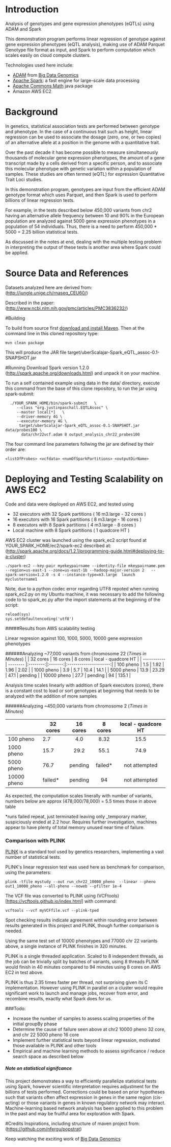 # Introduction
Analysis of genotypes and gene expression phenotypes (eQTLs) using ADAM and Spark

This demonstration program performs linear regression of genotype against gene expression phenotypes (eQTL analysis), making use of ADAM Parquet Genotype file format as input, and Spark to perform computation which scales easily on cloud compute clusters.

Technologies used here include:
* [ADAM](https://github.com/bigdatagenomics/adam) from [Big Data Genomics](http://bdgenomics.org)
* [Apache Spark](https://spark.apache.org/): a fast engine for large-scale data processing
* [Apache Commons Math](http://commons.apache.org/proper/commons-math/)  java package
* Amazon AWS EC2

# Background
In genetics, statistical association tests are performed between genotype and phenotype.  In the case of a continuous trait such as height, linear regression can be used to associate the dosage (zero, one, or two copies) of an alternative allele at a position in the genome with a quantitative trait.  

Over the past decade it has become possible to measure simultaneously thousands of molecular gene expression phenotypes, the amount of a gene transcript made by a cells derived from a specific person, and to associate this molecular phenotype with genetic variation within a population of samples. These studies are often termed (eQTL) for expression Quantitative Trait Loci studies.

In this demonstration program, genotypes are input from the efficient ADAM genotype format which uses Parquet, and then Spark is used to perform billions of linear regression tests.  

For example, in the tests described below 450,000 variants from chr2 having an alternative allele frequency between 10 and 90% in the European population are analyzed against 5000 gene expression phenotypes in a population of 54 individuals.   Thus, there is a need to perform 450,000 * 5000 = 2.25 billion statistical tests.  

As discussed in the notes at end, dealing with the multiple testing problem in interpreting the output of these tests is another area where Spark could be applied.


# Source Data and References

Datasets analyzed here are derived from: (http://jungle.unige.ch/rnaseq_CEU60/)

Described in the paper: (http://www.ncbi.nlm.nih.gov/pmc/articles/PMC3836232/)

#Building

To build from source first [download and install Maven](http://maven.apache.org/download.cgi).
Then at the command line in this cloned repository type:

```
mvn clean package
```

This will produce the JAR file target/uberScalajar-Spark_eQTL_assoc-0.1-SNAPSHOT.jar

#Running
Download Spark version 1.2.0 (http://spark.apache.org/downloads.html) and unpack it on your machine.

To run a self contained example using  data in the data/ directory, execute this command from the base of this clone repository, to run the jar using spark-submit:

```
  ./YOUR_SPARK_HOME/bin/spark-submit   \
     --class "org.justinpaschall.EQTLAssoc" \
     --master local[*]   \
     --driver-memory 4G \
     --executor-memory 4G \
      target/uberScalajar-Spark_eQTL_assoc-0.1-SNAPSHOT.jar data/probes100 \
       data/chr22vcf.adam 8 output_analysis_chr22_probes100
```

The four command line parameters follwing the jar are defined by their order are:
```
<listOfProbes> <vcfdata> <numOfSparkPartitions> <outputDirName>
```

# Deploying and Testing Scalability on AWS EC2

Code and data were deployed on AWS EC2, and tested using

* 32 executors with 32 Spark partitions ( 16 m3.large - 32 cores )
* 16 executors with 16 Spark partitions ( 8 m3.large - 16 cores )
* 8 executors with 8 Spark partitions ( 4 m3.large - 8 cores )
* Local machine with 8 Spark partitions ( 1 quadcore HT )

AWS EC2 cluster was launched using the spark_ec2 script found at YOUR_SPARK_HOME/ec2/spark-ec2
described at: (http://spark.apache.org/docs/1.2.1/programming-guide.html#deploying-to-a-cluster)

```
./spark-ec2 --key-pair myekeypairname --identity-file mkeypairname.pem  --region=us-east-1 --zone=us-east-1b --hadoop-major-version 2   --spark-version=1.2.0 -s 4 --instance-type=m3.large  launch myclustername1
```

Note, due to a python codec error regarding UTF8 repoted when running spark_ec2.py on my Ubuntu machine, it was necessary to add the following code to to spark_ec.py after the import statements at the beginning of the script:

```
reload(sys)  
sys.setdefaultencoding('utf8')
```

#####Results from AWS scalability testing

Linear regresion against 100, 1000, 5000, 10000 gene expression phenotypes

######Analyzing ~77,000 variants from chromosome 22  (*Times in Minutes*)
|             | 32 cores | 16 cores | 8 cores | local - quadcore HT  |
| ----------- | -------- |:--------:|:-------:|:---------------------:|
| 100 pheno   | 1.5      | 1.92     | 1.96    | 2.02                  |
| 1000 pheno  | 3.9      | 5.7      | 10.4    | 14.1                  |
| 5000 pheno  | 13.9     | 23.29    | 47.1    | pending               |
| 10000 pheno | 27.7     | pending  | 94      | 135.1                 |

Analysis time scales linearly with addition of Spark executors (cores), there is a constant cost to load or sort genotypes at beginning that needs to be analyzed with the addition of more samples

######Analyzing ~450,000 variants from chromosome 2  (*Times in Minutes*)

|             | 32 cores | 16 cores | 8 cores | local - quadcore HT  |
| ----------- | -------- |:--------:|:-------:|:---------------------:|
| 100 pheno   | 2.7      | 4.0      | 8.32    | 15.5                  |
| 1000 pheno  | 15.7     | 29.2     | 55.1    | 74.9                  |
| 5000 pheno  | 76.7     | pending  | failed* | not attempted         |
| 10000 pheno | failed*  | pending  | 94      | not attempted         |

As expected, the computation scales linerally with number of variants, numbers below are approx (478,000/78,000) = 5.5 times those in above table

*runs failed repeat, just terminated leaving only _temporary marker, suspiciously ended at 2.2 hour.  Requires further investigation, machines appear to have plenty of total memory unused near time of failure.

### Comparison with PLINK

[PLINK](http://pngu.mgh.harvard.edu/~purcell/plink/) is a standard tool used by genetics researchers, implementing a vast number of statistical tests.

PLINK's linear regression test was used here as benchmark for comparison, using the parameters:
```
plink -tfile mystudy --out run_chr22_10000_pheno  --linear --pheno out1_10000_pheno --all-pheno --noweb --pfilter 1e-4  
```

The VCF file was converted to PLINK using (VCFtools)[https://vcftools.github.io/index.html] with command:
```
vcftools --vcf myVCFfile.vcf --plink-tped
```

Spot checking results indicate agreement within rounding error between results generated in this project and PLINK, though further comparison is needed.

Using the same test set of 10000 phenotypes and 77000 chr 22 variants above, a single instance of PLINK finishes in 320 minutes.  

PLINK is a single threaded application.   Scaled to 8 independent threads, as the job can be trivially split by batches of variants, using 8 threads PLINK would finish in 40 minutes compared to 94 minutes using 8 cores on AWS EC2 in test above. 

PLINK is thus 2.35 times faster per thread, not surprising given its C implementation. However using PLINK in parallel on a cluster would require significant work to launch and manage jobs, recover from error, and recombine results, exactly what Spark does for us.   


###Todo: 
* Increase the number of samples to assess scaling properties of the initial groupBy phase
* Determine the cause of failure seen above at chr2 10000 pheno 32 core, and chr 22 5000 pheno 16 core 
* Implement further statistical tests beyond linear regression, motivated those available in PLINK and other tools 
* Empirical and machine learning methods to assess significance / reduce search space as described below


##### Note on statistical signifcance
This project demonstrates a way to efficiently parallelize statistical tests using Spark, however scientific interpretation requires adjustment for the billions of tests performed.  Corrections could be based on prior hypotheses such that variants often affect expression in genes in the same region (cis-acting) or those variants in genes in known regulatory network may interact.  Machine-learning based network analysis has been applied to this problem in the past and may be fruitful area for exploration with Spark. 

#Credits
Inspirations, including structure of maven project from:
(https://github.com/nfergu/popstrat)

Keep watching the exciting work of [Big Data Genomics](http://bdgenomics.org)

